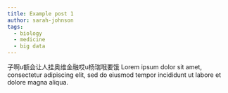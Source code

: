 ```yaml
---
title: Example post 1
author: sarah-johnson
tags:
  - biology
  - medicine
  - big data
---
```

子啊u额会让人挂奥维金融哎u杨瑞哦要饿
Lorem ipsum dolor sit amet, consectetur adipiscing elit, sed do eiusmod tempor incididunt ut labore et dolore magna aliqua.
